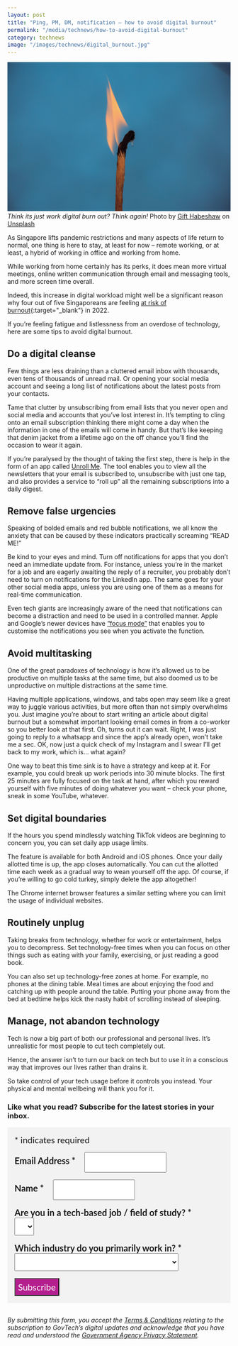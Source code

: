 ```yaml
---
layout: post
title: "Ping, PM, DM, notification – how to avoid digital burnout"
permalink: "/media/technews/how-to-avoid-digital-burnout"
category: technews
image: "/images/technews/digital_burnout.jpg"
---
```


![GovTechies](/images/technews/digital_burnout.jpg)
*Think its just work digital burn out? Think again!*
Photo by <a href="https://unsplash.com/@gift_habeshaw?utm_source=unsplash&utm_medium=referral&utm_content=creditCopyText">Gift Habeshaw</a> on <a href="https://unsplash.com/s/photos/burn-out?utm_source=unsplash&utm_medium=referral&utm_content=creditCopyText">Unsplash</a>
  
As Singapore lifts pandemic restrictions and many aspects of life return to normal, one thing is here to stay, at least for now – remote working, or at least, a hybrid of working in office and working from home.  

While working from home certainly has its perks, it does mean more virtual meetings, online written communication through email and messaging tools, and more screen time overall. 

Indeed, this increase in digital workload might well be a significant reason why four out of five Singaporeans are feeling [at risk of burnout](https://sbr.com.sg/hr-education/news/singaporeans-are-most-de-energised-employees-in-asia){:target="_blank"} in 2022.

If you’re feeling fatigue and listlessness from an overdose of technology, here are some tips to avoid digital burnout. 

## Do a digital cleanse
Few things are less draining than a cluttered email inbox with thousands, even tens of thousands of unread mail. Or opening your social media account and seeing a long list of notifications about the latest posts from your contacts.

Tame that clutter by unsubscribing from email lists that you never open and social media and accounts that you’ve lost interest in. It’s tempting to cling onto an email subscription thinking there might come a day when the information in one of the emails will come in handy. But that’s like keeping that denim jacket from a lifetime ago on the off chance you’ll find the occasion to wear it again. 

If you’re paralysed by the thought of taking the first step, there is help in the form of an app called [Unroll Me](https://unroll.me/). The tool enables you to view all the newsletters that your email is subscribed to, unsubscribe with just one tap, and also provides a service to “roll up” all the remaining subscriptions into a daily digest. 

## Remove false urgencies
Speaking of bolded emails and red bubble notifications, we all know the anxiety that can be caused by these indicators practically screaming “READ ME!” 

Be kind to your eyes and mind. Turn off notifications for apps that you don’t need an immediate update from. For instance, unless you’re in the market for a job and are eagerly awaiting the reply of a recruiter, you probably don’t need to turn on notifications for the LinkedIn app. The same goes for your other social media apps, unless you are using one of them as a means for real-time communication. 

Even tech giants are increasingly aware of the need that notifications can become a distraction and need to be used in a controlled manner. Apple and Google’s newer devices have [“focus mode”](https://support.apple.com/en-sg/HT212608) that enables you to customise the notifications you see when you activate the function. 

## Avoid multitasking 
One of the great paradoxes of technology is how it’s allowed us to be productive on multiple tasks at the same time, but also doomed us to be unproductive on multiple distractions at the same time. 

Having multiple applications, windows, and tabs open may seem like a great way to juggle various activities, but more often than not simply overwhelms you. Just imagine you’re about to start writing an article about digital burnout but a somewhat important looking email comes in from a co-worker so you better look at that first. Oh, turns out it can wait. Right, I was just going to reply to a whatsapp and since the app’s already open, won’t take me a sec. OK, now just a quick check of my Instagram and I swear I’ll get back to my work, which is… what again? 

One way to beat this time sink is to have a strategy and keep at it. For example, you could break up work periods into 30 minute blocks. The first 25 minutes are fully focused on the task at hand, after which you reward yourself with five minutes of doing whatever you want – check your phone, sneak in some YouTube, whatever. 

## Set digital boundaries
If the hours you spend mindlessly watching TikTok videos are beginning to concern you, you can set daily app usage limits.

The feature is available for both Android and iOS phones. Once your daily allotted time is up, the app closes automatically. You can cut the allotted time each week as a gradual way to wean yourself off the app. Of course, if you’re willing to go cold turkey, simply delete the app altogether!

The Chrome internet browser features a similar setting where you can limit the usage of individual websites.

## Routinely unplug
Taking breaks from technology, whether for work or entertainment, helps you to decompress. Set technology-free times when you can focus on other things such as eating with your family, exercising, or just reading a good book.

You can also set up technology-free zones at home. For example, no phones at the dining table. Meal times are about enjoying the food and catching up with people around the table. Putting your phone away from the bed at bedtime helps kick the nasty habit of scrolling instead of sleeping. 

## Manage, not abandon technology
Tech is now a big part of both our professional and personal lives. It’s unrealistic for most people to cut tech completely out.  

Hence, the answer isn’t to turn our back on tech but to use it in a conscious way that improves our lives rather than drains it.

So take control of your tech usage before it controls you instead. Your physical and mental wellbeing will thank you for it. 

### **Like what you read? Subscribe for the latest stories in your inbox.**

<!-- Begin Mailchimp Signup Form -->
<link href="//cdn-images.mailchimp.com/embedcode/classic-10_7.css" rel="stylesheet" type="text/css">
<style type="text/css">
#mc_embed_signup {
	background: #f2f2f2; 
	clear: left; 
	font: 20px Lato,sans-serif;
	margin-bottom: 16px;
	padding: 16px;
	display: inline-block;
}
#mc_embed_signup .indicates-required {
        margin-bottom: 16px;
}
#mc_embed_signup .mc-field-group {
        margin-bottom: 16px;
	margin-right: 16px;
	width: inherit;
}
ul, li{
    list-style:none;
    list-style-type:none;
}
label {
        font-weight: bold;
	margin-bottom: 16px;
	margin-right: 16px;
}
input {
        height: 40px;
}
select {
        height: 40px;
}
option {
        font:20px Lato,sans-serif;
	height: 40px;
}
input[type='radio'] {
  height: 14px;
  width: 14px;
  vertical-align: middle;
  margin-right: 14px;
  margin-left: 4px;
}
#mc_embed_signup .button {
        background-color: #B41E8E;
	font:20px Lato,sans-serif;
        color: #ffffff;
}
#mc_embed_signup form {
    padding: 0;
}	
</style>
<div id="mc_embed_signup">
<form action="https://tech.us16.list-manage.com/subscribe/post?u=9326ff42459737140a6baa881&amp;id=8b7e185878" method="post" id="mc-embedded-subscribe-form" name="mc-embedded-subscribe-form" class="validate" target="_blank" novalidate>
    <div id="mc_embed_signup_scroll">
	
<div class="indicates-required">
	<span class="asterisk">*</span> indicates required
</div>
<div class="mc-field-group">
	<label for="mce-EMAIL"
	       >Email Address  <span class="asterisk">*</span>
</label>
	<input 
	       type="email" 
	       value="" 
	       name="EMAIL" 
	       class="required email" 
	       id="mce-EMAIL"
	/>
</div>
<div class="mc-field-group">
	<label for="mce-FNAME"
	       >Name  <span class="asterisk">*</span>
</label>
	<input 
	       type="text" 
	       value="" 
	       name="FNAME" 
	       class="required" 
	       id="mce-FNAME"
	/>
</div>
<div class="mc-field-group">
	<label for="mce-TECH"
	       >Are you in a tech-based job / field of study?  
	       <span class="asterisk">*</span>
</label>
	<select name="TECH" class="required" id="mce-TECH">
	<option value=""></option>
	<option value="Yes">Yes</option>
	<option value="No">No</option>
</select>
</div>
<div class="mc-field-group">
	<label for="mce-INDUSTRY"
	       >Which industry do you primarily work in?  <span class="asterisk">*</span>
</label>
	<select name="INDUSTRY" class="required" id="mce-INDUSTRY">
	<option value=""></option>
	<option value="Manufacturing - Energy &amp; Chemicals">Manufacturing - Energy &amp; Chemicals</option>
<option value="Manufacturing - Precision Engineering">Manufacturing - Precision Engineering</option>
<option value="Manufacturing - Marine &amp; Offshore">Manufacturing - Marine &amp; Offshore</option>
<option value="Manufacturing - Aerospace">Manufacturing - Aerospace</option>
<option value="Manufacturing - Electronics">Manufacturing - Electronics</option>
<option value="Built Environment - Construction &amp; Architecture">Built Environment - Construction &amp; Architecture</option>
<option value="Built Environment - Real Estate">Built Environment - Real Estate</option>
<option value="Built Environment - Cleaning">Built Environment - Cleaning</option>
<option value="Built Environment - Security">Built Environment - Security</option>
<option value="Trade &amp; Connectivity - Logistics">Trade &amp; Connectivity - Logistics</option>
<option value="Trade &amp; Connectivity - Transportation">Trade &amp; Connectivity - Transportation</option>
<option value="Trade &amp; Connectivity - Wholesale Trade">Trade &amp; Connectivity - Wholesale Trade</option>
<option value="Essential Services - Healthcare">Essential Services - Healthcare</option>
<option value="Essential Services - Education">Essential Services - Education</option>
<option value="Professional Services - Professional &amp; Consulting Services">Professional Services - Professional &amp; Consulting Services</option>
<option value="Professional Services - Financial Services">Professional Services - Financial Services</option>
<option value="Professional Services - Infocomm, Technology &amp; Media">Professional Services - Infocomm, Technology &amp; Media</option>
<option value="Lifestyle - Food &amp; Beverage">Lifestyle - Food &amp; Beverage</option>
<option value="Lifestyle - Retail">Lifestyle - Retail</option>
<option value="Lifestyle - Hotels &amp; Tourism">Lifestyle - Hotels &amp; Tourism</option>
<option value="Lifestyle - Food Manufacturing">Lifestyle - Food Manufacturing</option>
<option value="Government">Government</option>
<option value="Other Industry">Other Industry</option>
<option value="Not Applicable">Not Applicable</option>
	</select>
</div>
	<div id="mce-responses" class="clear">
		<div class="response" id="mce-error-response" style="display:none"></div>
		<div class="response" id="mce-success-response" style="display:none"></div>
	</div>    <!-- real people should not fill this in and expect good things - do not remove this or risk form bot signups-->
    <div style="position: absolute; left: -5000px; font:20px Lato,sans-serif;" aria-hidden="true"><input type="text" name="b_9326ff42459737140a6baa881_8b7e185878" tabindex="-1" value=""></div>
    <div class="clear"><input type="submit" value="Subscribe" name="subscribe" id="mc-embedded-subscribe" class="button"></div>
    </div> 
</form>
</div>
<!--End mc_embed_signup-->

*By submitting this form, you accept the [Terms & Conditions](https://www.tech.gov.sg/files/GovTech-Subscription-Terms-Conditions-2021.pdf) relating to the subscription to GovTech’s digital updates and acknowledge that you have read and understood the [Government Agency Privacy Statement](https://www.tech.gov.sg/privacy/).*


